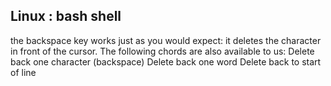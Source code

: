 ## Linux : bash shell

the backspace key works just as you would expect: it deletes
the character in front of the cursor. The following chords are also available
to us:
<C-h> Delete back one character (backspace)
<C-w> Delete back one word
<C-u> Delete back to start of line
